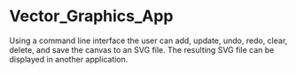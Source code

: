 # Vector_Graphics_App
Using a command line interface the user can add, update, undo, redo, clear, delete, and save the canvas to an SVG file. The resulting SVG file can be displayed in another application.
